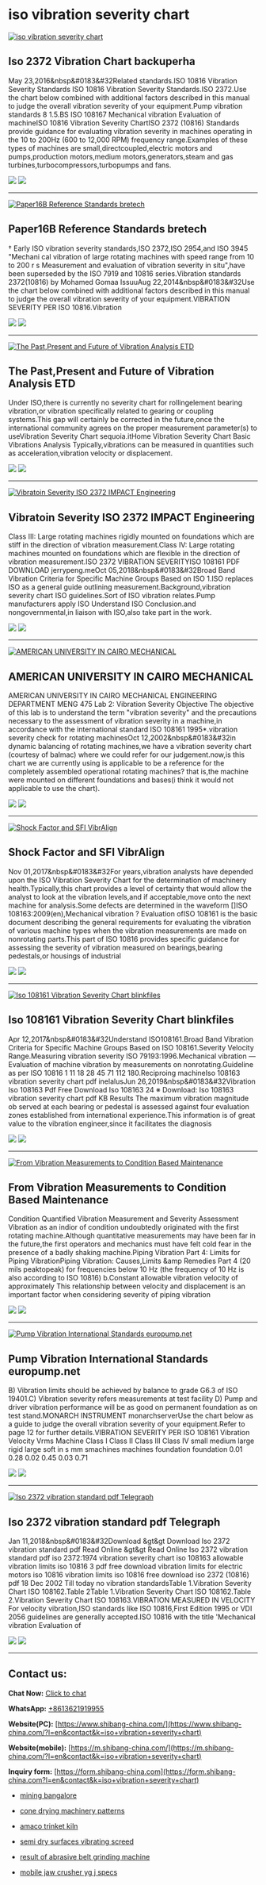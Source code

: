 # iso vibration severity chart

<a href="https://swt.shibang-china.com/?l=en&img&k=iso+vibration+severity+chart" target="_blank">![iso vibration severity chart](http://static.shibang-china.com/all-800x300/731.jpg)</a>

## Iso 2372 Vibration Chart backuperha
May 23,2016&nbsp&#0183&#32Related standards.ISO 10816 Vibration Severity Standards ISO 10816 Vibration Severity Standards.ISO 2372.Use the chart below combined with additional factors described in this manual to judge the overall vibration severity of your equipment.Pump vibration standards 8 1.5.BS ISO 108167 Mechanical vibration Evaluation of machineISO 10816 Vibration Severity ChartISO 2372 (10816) Standards provide guidance for evaluating vibration severity in machines operating in the 10 to 200Hz (600 to 12,000 RPM) frequency range.Examples of these types of machines are small,directcoupled,electric motors and pumps,production motors,medium motors,generators,steam and gas turbines,turbocompressors,turbopumps and fans.


<a href="https://whatsapp.shibangsoft.com/WhatsApp.php" target="_blank" title="WhatsApp">![](http://static.shibang-china.com/icon/whatsapp.png)</a> <a href="https://swt.shibang-china.com/?l=en&icon&k=iso+vibration+severity+chart" target="_blank">![](http://static.shibang-china.com/icon/chat-en.png)</a>

---

<a href="https://swt.shibang-china.com/?l=en&img&k=iso+vibration+severity+chart" target="_blank">![Paper16B Reference Standards bretech](http://static.shibang-china.com/all-800x300/1252.jpg)</a>

## Paper16B Reference Standards bretech
† Early ISO vibration severity standards,ISO 2372,ISO 2954,and ISO 3945 "Mechani cal vibration of large rotating machines with speed range from 10 to 200 r s Measurement and evaluation of vibration severity in situ",have been superseded by the ISO 7919 and 10816 series.Vibration standards 2372(10816) by Mohamed Gomaa IssuuAug 22,2014&nbsp&#0183&#32Use the chart below combined with additional factors described in this manual to judge the overall vibration severity of your equipment.VIBRATION SEVERITY PER ISO 10816.Vibration


<a href="https://whatsapp.shibangsoft.com/WhatsApp.php" target="_blank" title="WhatsApp">![](http://static.shibang-china.com/icon/whatsapp.png)</a> <a href="https://swt.shibang-china.com/?l=en&icon&k=iso+vibration+severity+chart" target="_blank">![](http://static.shibang-china.com/icon/chat-en.png)</a>

---

<a href="https://swt.shibang-china.com/?l=en&img&k=iso+vibration+severity+chart" target="_blank">![The Past,Present and Future of Vibration Analysis ETD](http://static.shibang-china.com/all-800x300/985.jpg)</a>

## The Past,Present and Future of Vibration Analysis ETD
Under ISO,there is currently no severity chart for rollingelement bearing vibration,or vibration specifically related to gearing or coupling systems.This gap will certainly be corrected in the future,once the international community agrees on the proper measurement parameter(s) to useVibration Severity Chart sequoia.itHome Vibration Severity Chart Basic Vibrations Analysis Typically,vibrations can be measured in quantities such as acceleration,vibration velocity or displacement.


<a href="https://whatsapp.shibangsoft.com/WhatsApp.php" target="_blank" title="WhatsApp">![](http://static.shibang-china.com/icon/whatsapp.png)</a> <a href="https://swt.shibang-china.com/?l=en&icon&k=iso+vibration+severity+chart" target="_blank">![](http://static.shibang-china.com/icon/chat-en.png)</a>

---

<a href="https://swt.shibang-china.com/?l=en&img&k=iso+vibration+severity+chart" target="_blank">![Vibratoin Severity ISO 2372 IMPACT Engineering](http://static.shibang-china.com/all-800x300/707.jpg)</a>

## Vibratoin Severity ISO 2372 IMPACT Engineering
Class III: Large rotating machines rigidly mounted on foundations which are stiff in the direction of vibration measurement.Class IV: Large rotating machines mounted on foundations which are flexible in the direction of vibration measurement.ISO 2372 VIBRATION SEVERITYISO 108161 PDF DOWNLOAD jerrypeng.meOct 05,2018&nbsp&#0183&#32Broad Band Vibration Criteria for Specific Machine Groups Based on ISO 1.ISO replaces ISO as a general guide outlining measurement.Background,vibration severity chart ISO guidelines.Sort of ISO vibration relates.Pump manufacturers apply ISO Understand ISO Conclusion.and nongovernmental,in liaison with ISO,also take part in the work.


<a href="https://whatsapp.shibangsoft.com/WhatsApp.php" target="_blank" title="WhatsApp">![](http://static.shibang-china.com/icon/whatsapp.png)</a> <a href="https://swt.shibang-china.com/?l=en&icon&k=iso+vibration+severity+chart" target="_blank">![](http://static.shibang-china.com/icon/chat-en.png)</a>

---

<a href="https://swt.shibang-china.com/?l=en&img&k=iso+vibration+severity+chart" target="_blank">![AMERICAN UNIVERSITY IN CAIRO MECHANICAL](http://static.shibang-china.com/all-800x300/240.jpg)</a>

## AMERICAN UNIVERSITY IN CAIRO MECHANICAL
AMERICAN UNIVERSITY IN CAIRO MECHANICAL ENGINEERING DEPARTMENT MENG 475 Lab 2: Vibration Severity Objective The objective of this lab is to understand the term "vibration severity" and the precautions necessary to the assessment of vibration severity in a machine,in accordance with the international standard ISO 108161 1995*.vibration severity check for rotating machinesOct 12,2002&nbsp&#0183&#32in dynamic balancing of rotating machines,we have a vibration severity chart (courtesy of balmac) where we could refer for our judgement.now,is this chart we are currently using is applicable to be a reference for the completely assembled operational rotating machines? that is,the machine were mounted on different foundations and bases(i think it would not applicable to use the chart).


<a href="https://whatsapp.shibangsoft.com/WhatsApp.php" target="_blank" title="WhatsApp">![](http://static.shibang-china.com/icon/whatsapp.png)</a> <a href="https://swt.shibang-china.com/?l=en&icon&k=iso+vibration+severity+chart" target="_blank">![](http://static.shibang-china.com/icon/chat-en.png)</a>

---

<a href="https://swt.shibang-china.com/?l=en&img&k=iso+vibration+severity+chart" target="_blank">![Shock Factor and SFI VibrAlign](http://static.shibang-china.com/all-800x300/1250.jpg)</a>

## Shock Factor and SFI VibrAlign
Nov 01,2017&nbsp&#0183&#32For years,vibration analysts have depended upon the ISO Vibration Severity Chart for the determination of machinery health.Typically,this chart provides a level of certainty that would allow the analyst to look at the vibration levels,and if acceptable,move onto the next machine for analysis.Some defects are determined in the waveform []ISO 108163:2009(en),Mechanical vibration ? Evaluation ofISO 108161 is the basic document describing the general requirements for evaluating the vibration of various machine types when the vibration measurements are made on nonrotating parts.This part of ISO 10816 provides specific guidance for assessing the severity of vibration measured on bearings,bearing pedestals,or housings of industrial


<a href="https://whatsapp.shibangsoft.com/WhatsApp.php" target="_blank" title="WhatsApp">![](http://static.shibang-china.com/icon/whatsapp.png)</a> <a href="https://swt.shibang-china.com/?l=en&icon&k=iso+vibration+severity+chart" target="_blank">![](http://static.shibang-china.com/icon/chat-en.png)</a>

---

<a href="https://swt.shibang-china.com/?l=en&img&k=iso+vibration+severity+chart" target="_blank">![Iso 108161 Vibration Severity Chart blinkfiles](http://static.shibang-china.com/all-800x300/914.jpg)</a>

## Iso 108161 Vibration Severity Chart blinkfiles
Apr 12,2017&nbsp&#0183&#32Understand ISO108161.Broad Band Vibration Criteria for Specific Machine Groups Based on ISO 108161.Severity Velocity Range.Measuring vibration severity ISO 79193:1996.Mechanical vibration — Evaluation of machine vibration by measurements on nonrotating.Guideline as per ISO 10816 1 11 18 28 45 71 112 180.Reciproing machineIso 108163 vibration severity chart pdf inelalusJun 26,2019&nbsp&#0183&#32Vibration Iso 108163 Pdf Free Download Iso 108163 24 ※ Download: Iso 108163 vibration severity chart pdf KB Results The maximum vibration magnitude ob served at each bearing or pedestal is assessed against four evaluation zones established from international experience.This information is of great value to the vibration engineer,since it facilitates the diagnosis


<a href="https://whatsapp.shibangsoft.com/WhatsApp.php" target="_blank" title="WhatsApp">![](http://static.shibang-china.com/icon/whatsapp.png)</a> <a href="https://swt.shibang-china.com/?l=en&icon&k=iso+vibration+severity+chart" target="_blank">![](http://static.shibang-china.com/icon/chat-en.png)</a>

---

<a href="https://swt.shibang-china.com/?l=en&img&k=iso+vibration+severity+chart" target="_blank">![From Vibration Measurements to Condition Based Maintenance](http://static.shibang-china.com/all-800x300/440.jpg)</a>

## From Vibration Measurements to Condition Based Maintenance
Condition Quantified Vibration Measurement and Severity Assessment Vibration as an indior of condition undoubtedly originated with the first rotating machine.Although quantitative measurements may have been far in the future,the first operators and mechanics must have felt cold fear in the presence of a badly shaking machine.Piping Vibration Part 4: Limits for Piping VibrationPiping Vibration: Causes,Limits &amp Remedies Part 4 (20 mils peaktopeak) for frequencies below 10 Hz (the frequency of 10 Hz is also according to ISO 10816) b.Constant allowable vibration velocity of approximately This relationship between velocity and displacement is an important factor when considering severity of piping vibration


<a href="https://whatsapp.shibangsoft.com/WhatsApp.php" target="_blank" title="WhatsApp">![](http://static.shibang-china.com/icon/whatsapp.png)</a> <a href="https://swt.shibang-china.com/?l=en&icon&k=iso+vibration+severity+chart" target="_blank">![](http://static.shibang-china.com/icon/chat-en.png)</a>

---

<a href="https://swt.shibang-china.com/?l=en&img&k=iso+vibration+severity+chart" target="_blank">![Pump Vibration International Standards europump.net](http://static.shibang-china.com/all-800x300/323.jpg)</a>

## Pump Vibration International Standards europump.net
B) Vibration limits should be achieved by balance to grade G6.3 of ISO 19401.C) Vibration severity refers measurements at test facility D) Pump and driver vibration performance will be as good on permanent foundation as on test stand.MONARCH INSTRUMENT monarchserverUse the chart below as a guide to judge the overall vibration severity of your equipment.Refer to page 12 for further details.VIBRATION SEVERITY PER ISO 108161 Vibration Velocity Vrms Machine Class I Class II Class III Class IV small medium large rigid large soft in s mm smachines machines foundation foundation 0.01 0.28 0.02 0.45 0.03 0.71


<a href="https://whatsapp.shibangsoft.com/WhatsApp.php" target="_blank" title="WhatsApp">![](http://static.shibang-china.com/icon/whatsapp.png)</a> <a href="https://swt.shibang-china.com/?l=en&icon&k=iso+vibration+severity+chart" target="_blank">![](http://static.shibang-china.com/icon/chat-en.png)</a>

---

<a href="https://swt.shibang-china.com/?l=en&img&k=iso+vibration+severity+chart" target="_blank">![Iso 2372 vibration standard pdf Telegraph](http://static.shibang-china.com/all-800x300/602.jpg)</a>

## Iso 2372 vibration standard pdf Telegraph
Jan 11,2018&nbsp&#0183&#32Download &gt&gt Download Iso 2372 vibration standard pdf Read Online &gt&gt Read Online Iso 2372 vibration standard pdf iso 2372:1974 vibration severity chart iso 108163 allowable vibration limits iso 10816 3 pdf free download vibration limits for electric motors iso 10816 vibration limits iso 10816 free download iso 2372 (10816) pdf 18 Dec 2002 Till today no vibration standardsTable 1.Vibration Severity Chart ISO 108162.Table 2Table 1.Vibration Severity Chart ISO 108162.Table 2.Vibration Severity Chart ISO 108163.VIBRATION MEASURED IN VELOCITY For velocity vibration,ISO standards like ISO 10816,First Edition 1995 or VDI 2056 guidelines are generally accepted.ISO 10816 with the title 'Mechanical vibration Evaluation of


<a href="https://whatsapp.shibangsoft.com/WhatsApp.php" target="_blank" title="WhatsApp">![](http://static.shibang-china.com/icon/whatsapp.png)</a> <a href="https://swt.shibang-china.com/?l=en&icon&k=iso+vibration+severity+chart" target="_blank">![](http://static.shibang-china.com/icon/chat-en.png)</a>

---
## Contact us:

**Chat Now:** [Click to chat](https://swt.shibang-china.com?l=en&contact&k=iso+vibration+severity+chart)

**WhatsApp:**  [+8613621919955](https://whatsapp.shibangsoft.com/WhatsApp.php)

**Website(PC):** [https://www.shibang-china.com/](https://www.shibang-china.com/?l=en&contact&k=iso+vibration+severity+chart)

**Website(mobile):** [https://m.shibang-china.com/](https://m.shibang-china.com/?l=en&contact&k=iso+vibration+severity+chart)

**Inquiry form:** [https://form.shibang-china.com](https://form.shibang-china.com?l=en&contact&k=iso+vibration+severity+chart)

* [mining bangalore](../111/mining%20bangalore.md)

* [cone drying machinery patterns](../123/cone%20drying%20machinery%20patterns.md)

* [amaco trinket kiln](../119/amaco%20trinket%20kiln.md)

* [semi dry surfaces vibrating screed](../116/semi%20dry%20surfaces%20vibrating%20screed.md)

* [result of abrasive belt grinding machine](../119/result%20of%20abrasive%20belt%20grinding%20machine.md)

* [mobile jaw crusher yg j specs](../111/mobile%20jaw%20crusher%20yg%20j%20specs.md)